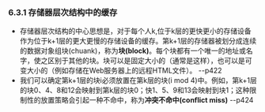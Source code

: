 ### 6.3.1 存储器层次结构中的缓存
* 存储器层次结构的中心思想是，对于每个人k,位于k层的更快更小的存储设备作为位于k+1层的更大更慢的存储设备的缓存。第k+1层的存储器被划分成连续的数据对象组块(chuank)，称为**块(block)**。每个块都有一个唯一的地址或名字，使之区别于其他的块。块可以是固定大小的（通常是这样），也可以是可变大小的（例如存储在Web服务器上的远程HTML文件）。 --p422
* 我们可以确定第k+1层的块i必须放置在第k层的块(i mod 4)中。例如，第k+1层的块0、4、8和12会映射到第k层的块0；快1、5、9和13会映射到块1；这种限制性的放置策略会引起一种不命中，称为**冲突不命中(conflict miss)** --p424

